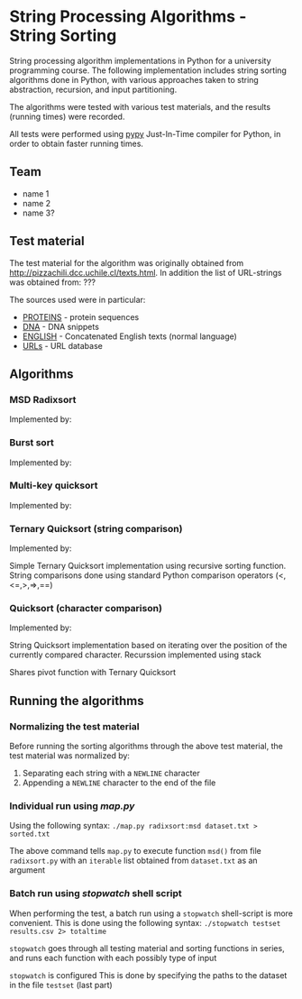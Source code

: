 String Processing Algorithms - String Sorting
=============================================

String processing algorithm implementations in Python for a university programming course. The following implementation includes string sorting algorithms done in Python, with various approaches taken to string abstraction, recursion, and input partitioning. 

The algorithms were tested with various test materials, and the results (running times) were recorded.

All tests were performed using [pypy](http://pypy.org/) Just-In-Time compiler for Python, in order to obtain faster running times.

Team
----

* name 1
* name 2
* name 3?

Test material
-------------

The test material for the algorithm was originally obtained from http://pizzachili.dcc.uchile.cl/texts.html. In addition the list of URL-strings was obtained from: ???

The sources used were in particular:
    
* [PROTEINS](http://pizzachili.dcc.uchile.cl/texts/protein/) - protein sequences
* [DNA](http://pizzachili.dcc.uchile.cl/texts/dna/) - DNA snippets  
* [ENGLISH](http://pizzachili.dcc.uchile.cl/texts/nlang/) - Concatenated English texts (normal language)
* [URLs](http://???) - URL database


Algorithms
----------

### MSD Radixsort

Implemented by:

### Burst sort

Implemented by:

### Multi-key quicksort

Implemented by:

### Ternary Quicksort (string comparison)

Implemented by:
    
Simple Ternary Quicksort implementation using recursive sorting function. String comparisons done using standard Python comparison operators (<,<=,>,=>,==)

### Quicksort (character comparison)

Implemented by:

String Quicksort implementation based on iterating over the position of the currently compared character. Recurssion implemented using stack

Shares pivot function with Ternary Quicksort

Running the algorithms
----------------------
### Normalizing the test material

Before running the sorting algorithms through the above test material, the test material was normalized by:
    
1. Separating each string with a `NEWLINE` character
2. Appending a `NEWLINE` character to the end of the file

### Individual run using *map.py*

Using the following syntax: `./map.py radixsort:msd dataset.txt > sorted.txt`

The above command tells `map.py` to execute function `msd()` from file `radixsort.py` with an `iterable` list obtained from `dataset.txt` as an argument

### Batch run using *stopwatch* shell script

When performing the test, a batch run using a `stopwatch` shell-script is more convenient. 
This is done using the following syntax: `./stopwatch testset results.csv 2> totaltime`

`stopwatch` goes through all testing material and sorting functions in series, and runs each function with each possibly type of input

`stopwatch` is configured This is done by specifying the paths to the dataset in the file `testset` (last part)

